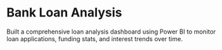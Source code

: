 # Bank Loan Analysis
 Built a comprehensive loan analysis dashboard using Power BI to monitor loan applications, funding stats, and interest trends over time.
